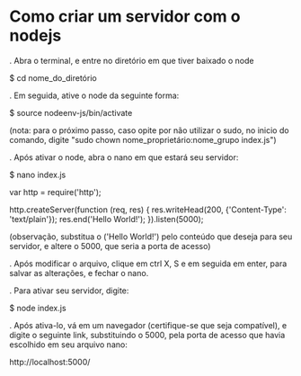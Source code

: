 # Como criar um servidor com o nodejs

. Abra o terminal, e entre no diretório em que tiver baixado o node

$ cd nome_do_diretório

. Em seguida, ative o node da seguinte forma:

$ source nodeenv-js/bin/activate

(nota: para o próximo passo, caso opite por não utilizar o sudo, no inicio do comando, digite "sudo chown nome_proprietário:nome_grupo index.js")

. Após ativar o node, abra o nano em que estará seu servidor:

$ nano index.js

var http = require('http');

http.createServer(function (req, res) {
  res.writeHead(200, {'Content-Type': 'text/plain'});
  res.end('Hello World!');
}).listen(5000);

(observação, substitua o ('Hello World!') pelo conteúdo que deseja para seu servidor, e altere o 5000, que seria a porta de acesso)

. Após modificar o arquivo, clique em ctrl X, S e em seguida em enter, para salvar as alterações, e fechar o nano.

. Para ativar seu servidor, digite:

$ node index.js

. Após ativa-lo, vá em um navegador (certifique-se que seja compatível), e digite o seguinte link, substituindo o 5000, pela porta de acesso que havia escolhido em seu arquivo nano:

http://localhost:5000/
